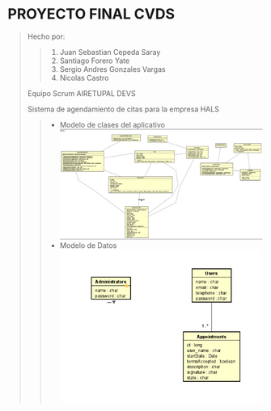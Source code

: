 # PROYECTO FINAL CVDS
> Hecho por:
>
>> 1. Juan Sebastian Cepeda Saray
>> 2. Santiago Forero Yate
>> 3. Sergio Andres Gonzales Vargas
>> 4. Nicolas Castro
>
> Equipo Scrum AIRETUPAL DEVS
> 
> Sistema de agendamiento de citas para la empresa HALS
>> - Modelo de clases del aplicativo
>> ![](src/main/webapp/imagenes/modelo_clases.png)
>> - Modelo de Datos
>> ![](src/main/webapp/imagenes/modelo_BD.png)
